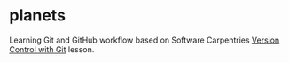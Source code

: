# planets
Learning Git and GitHub workflow based on Software Carpentries [Version Control with Git](https://swcarpentry.github.io/git-novice/) lesson.

